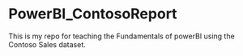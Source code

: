 # PowerBI_ContosoReport
This is my repo for teaching the Fundamentals of powerBI using the Contoso Sales dataset.
